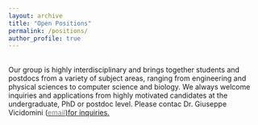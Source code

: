 ```yaml
---
layout: archive
title: "Open Positions"
permalink: /positions/
author_profile: true
---
```


<br>
Our group is highly interdisciplinary and brings together students and postdocs from a variety of subject areas, ranging from engineering and physical sciences to computer science and biology. We always welcome inquiries and applications from highly motivated candidates at the undergraduate, PhD or postdoc level. Please contac Dr. Giuseppe Vicidomini (<a href="mailto:{{ author.email }}"><span style="color:gray">email</span>)for inquiries.

